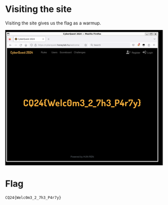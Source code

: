 # Visiting the site

Visiting the site gives us the flag as a warmup.

![](screenshots/1.png)

# Flag
`CQ24{Welc0m3_2_7h3_P4r7y}`